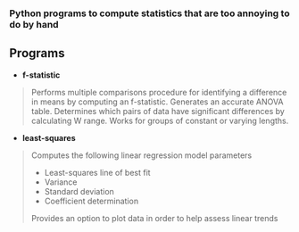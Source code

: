 ### Python programs to compute statistics that are too annoying to do by hand
## Programs
* **f-statistic**
> Performs multiple comparisons procedure for identifying a difference in means by computing an f-statistic. Generates an accurate ANOVA table. Determines which pairs of data have significant differences by calculating W range. Works for groups of constant or varying lengths. 
* **least-squares**
> Computes the following linear regression model parameters
> * Least-squares line of best fit
> * Variance
> * Standard deviation
> * Coefficient determination
> 
> Provides an option to plot data in order to help assess linear trends
